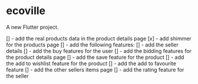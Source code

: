 # ecoville

A new Flutter project.

[] - add the real products data in the product details page
[x] - add shimmer for the products page
[] - add the following features:
[] - add the seller details
[] - add the buy features for the user
[] - add the bidding features for the product details page
[] - add the save feature for the product
[] - add the add to wishlist feature for the product
[] - add the add to favourite feature
[] - add the other sellers items page
[] - add the rating feature for the seller
